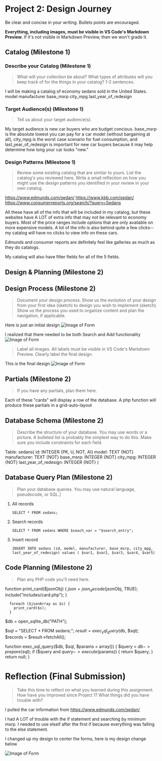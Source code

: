 # Project 2: Design Journey

Be clear and concise in your writing. Bullets points are encouraged.

**Everything, including images, must be visible in VS Code's Markdown Preview.** If it's not visible in Markdown Preview, then we won't grade it.

## Catalog (Milestone 1)

### Describe your Catalog (Milestone 1)
> What will your collection be about? What types of attributes will you keep track of for the *things* in your catalog? 1-2 sentences.

I will be making a catalog of economy sedans sold in the United States.
model
manufacturer
base_msrp
city_mpg
last_year_of_redesign

### Target Audience(s) (Milestone 1)
> Tell us about your target audience(s).

My target audience is new car buyers who are budget concious. base_msrp is the absolute lowest you can pay for a car model (without bargaining at all), city_mpg is the worst case scenario for fuel consumption, and last_year_of_redesign is important for new car buyers because it may help determine how long your car looks "new."


### Design Patterns (Milestone 1)
> Review some existing catalog that are similar to yours. List the catalog's you reviewed here. Write a small reflection on how you might use the design patterns you identified in your review in your own catalog.

https://www.edmunds.com/sedan/
https://www.kbb.com/sedan/
https://www.consumerreports.org/search/?query=Sedans

All these have all of the info that will be included in my catalog, but these websites have A LOT of extra info that may not be relevant to economy buyers. Most of the price ranges include options that are only available on more expensive models. A lot of the info is also behind quite a few clicks--my catalog will have no clicks to view info on these cars.

Edmunds and consumer reports are definitely feel like galleries as much as they do catalogs.

My catalog will also have filter fields for all of the 5 fields.


## Design & Planning (Milestone 2)

## Design Process (Milestone 2)
> Document your design process. Show us the evolution of your design from your first idea (sketch) to design you wish to implement (sketch). Show us the process you used to organize content and plan the navigation, if applicable.

Here is just an initial design
![Image of Form](/documents/first.jpeg)

I realized that there needed to be both Search and Add functionality
![Image of Form](/documents/final.jpeg)
> Label all images. All labels must be visible in VS Code's Markdown Preview.
> Clearly label the final design.

This is the final design
![Image of Form](/documents/final.jpeg)


## Partials (Milestone 2)
> If you have any partials, plan them here.

Each of these "cards" will display a row of the database. A php function will produce these partials in a grid-auto-layout


## Database Schema (Milestone 2)
> Describe the structure of your database. You may use words or a picture. A bulleted list is probably the simplest way to do this. Make sure you include constraints for each field.

Table: sedans(
    id: INTEGER {PK, U, NOT, AI}
    model: TEXT {NOT}
    manufacturer: TEXT {NOT}
    base_msrp: INTEGER {NOT}
    city_mpg: INTEGER {NOT}
    last_year_of_redesign: INTEGER {NOT}
)

## Database Query Plan (Milestone 2)
> Plan your database queries. You may use natural language, pseudocode, or SQL.]

1. All records

    ```
    SELECT * FROM sedans;
    ```

2. Search records

    ```
    SELECT * FROM sedans WHERE $seach_var = "$search_entry";
    ```

3. Insert record

    ```
    INSERT INTO sedans (id, model, manufacturer, base_msrp, city_mpg, last_year_of_redesign) values ( $var1, $var2, $var3, $var4, $var5)
    ```


## Code Planning (Milestone 2)
> Plan any PHP code you'll need here.

function print_card($jsonObj)
{
  $json = json_decode($jsonObj, TRUE);
  include("includes/card.php");
}


      foreach ($jsonArray as $s) {
        print_card($s);
      }


$db = open_sqlite_db("PATH");

$sql = "SELECT * FROM sedans;";
      $result = exec_sql_query($db, $sql);
      $records = $result->fetchAll();

function exec_sql_query($db, $sql, $params = array())
{
  $query = $db->prepare($sql);
  if ($query and $query->execute($params)) {
    return $query;
  }
  return null;
}

# Reflection (Final Submission)
> Take this time to reflect on what you learned during this assignment. How have you improved since Project 1? What things did you have trouble with?

I pulled the car information from https://www.edmunds.com/sedan/

I had A LOT of trouble with the if statement and searching by minimum msrp. I needed to use elseif after the first if because everything was falling to the else statement.

I changed up my design to center the forms, here is my design change below

![Image of Form](/documents/centered.jpg)
